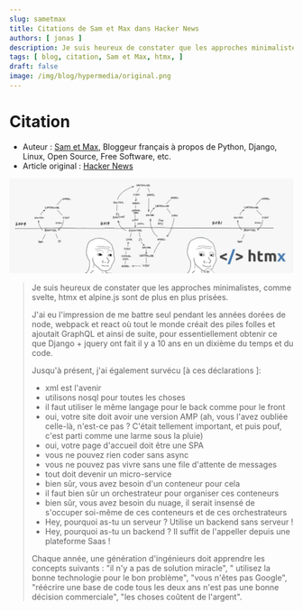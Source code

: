 ```yaml
---
slug: sametmax
title: Citations de Sam et Max dans Hacker News
authors: [ jonas ]
description: Je suis heureux de constater que les approches minimalistes, comme svelte, htmx et alpine.js sont de plus en plus prisées.
tags: [ blog, citation, Sam et Max, htmx, ]
draft: false
image: /img/blog/hypermedia/original.png
---
```


# Citation

- Auteur : [Sam et Max](https://news.ycombinator.com/user?id=sametmax), Bloggeur français à propos de Python, Django,
  Linux, Open Source, Free Software, etc.
- Article original : [Hacker News](https://news.ycombinator.com/item?id=36429671)

![/img/blog/hypermedia/original.png](/img/blog/hypermedia/original.png)

> Je suis heureux de constater que les approches minimalistes, comme svelte, htmx et alpine.js sont de plus en plus
> prisées.
> 
> J'ai eu l'impression de me battre seul pendant les années dorées de node, webpack et react où tout le
> monde créait des piles folles et ajoutait GraphQL et ainsi de suite, pour essentiellement obtenir ce que Django + jquery
> ont fait il y a 10 ans en un dixième du temps et du code.
> 
> Jusqu'à présent, j'ai également survécu [à ces déclarations ]:
> 
> - xml est l'avenir
> - utilisons nosql pour toutes les choses
> - il faut utiliser le même langage pour le back comme pour le front
> - oui, votre site doit avoir une version AMP (ah, vous l'avez oubliée celle-là, n'est-ce pas ? C'était tellement
>   important, et puis pouf, c'est parti comme une larme sous la pluie)
> - oui, votre page d'accueil doit être une SPA
> - vous ne pouvez rien coder sans async
> - vous ne pouvez pas vivre sans une file d'attente de messages
> - tout doit devenir un micro-service
> - bien sûr, vous avez besoin d'un conteneur pour cela
> - il faut bien sûr un orchestrateur pour organiser ces conteneurs
> - bien sûr, vous avez besoin du nuage, il serait insensé de s'occuper soi-même de ces conteneurs et de ces
>   orchestrateurs
> - Hey, pourquoi as-tu un serveur ? Utilise un backend sans serveur !
> - Hey, pourquoi as-tu un backend ? Il suffit de l'appeller depuis une plateforme Saas !
> 
> Chaque année, une génération d'ingénieurs doit apprendre les concepts suivants : "il n'y a pas de solution miracle", "
utilisez la bonne technologie pour le bon problème", "vous n'êtes pas Google", "réécrire une base de code tous les deux
ans n'est pas une bonne décision commerciale", "les choses coûtent de l'argent".